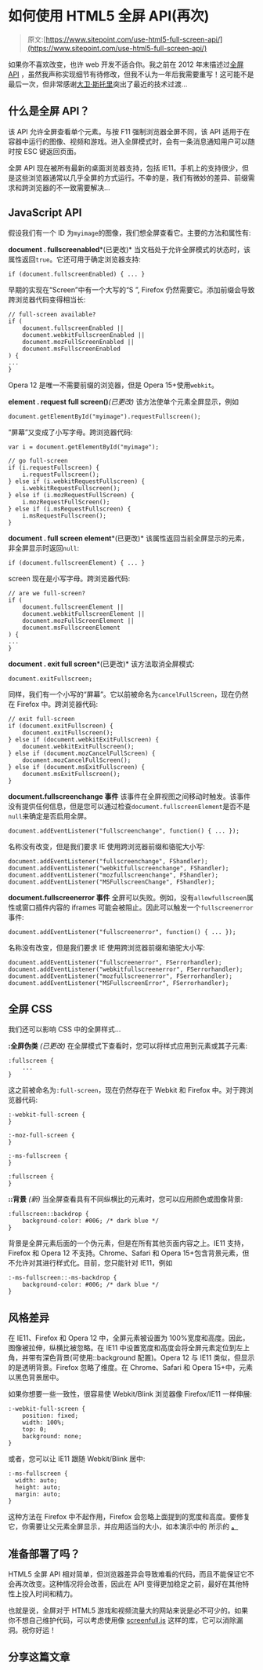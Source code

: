 # 如何使用 HTML5 全屏 API(再次)

> 原文:[https://www.sitepoint.com/use-html5-full-screen-api/](https://www.sitepoint.com/use-html5-full-screen-api/)

如果你不喜欢改变，也许 web 开发不适合你。我之前在 2012 年末描述过[全屏 API](/html5-full-screen-api/) ，虽然我声称实现细节有待修改，但我不认为一年后我需要重写！这可能不是最后一次，但非常感谢[大卫·斯托里](http://twitter.com/dstorey)突出了最近的技术过渡…

## 什么是全屏 API？

该 API 允许全屏查看单个元素。与按 F11 强制浏览器全屏不同，该 API 适用于在容器中运行的图像、视频和游戏。进入全屏模式时，会有一条消息通知用户可以随时按 ESC 键返回页面。

全屏 API 现在被所有最新的桌面浏览器支持，包括 IE11。手机上的支持很少，但是这些浏览器通常以几乎全屏的方式运行。不幸的是，我们有微妙的差异、前缀需求和跨浏览器的不一致需要解决…

## JavaScript API

假设我们有一个 ID 为`myimage`的图像，我们想全屏查看它。主要的方法和属性有:

**document . fullscreenabled***(已更改)*
当文档处于允许全屏模式的状态时，该属性返回`true`。它还可用于确定浏览器支持:

```
if (document.fullscreenEnabled) { ... }
```

早期的实现在“Screen”中有一个大写的“S ”, Firefox 仍然需要它。添加前缀会导致跨浏览器代码变得相当长:

```
// full-screen available?
if (
	document.fullscreenEnabled || 
	document.webkitFullscreenEnabled || 
	document.mozFullScreenEnabled ||
	document.msFullscreenEnabled
) {
...
}
```

Opera 12 是唯一不需要前缀的浏览器，但是 Opera 15+使用`webkit`。

**element . request full screen()***(已更改)*
该方法使单个元素全屏显示，例如

```
document.getElementById("myimage").requestFullscreen();
```

“屏幕”又变成了小写字母。跨浏览器代码:

```
var i = document.getElementById("myimage");

// go full-screen
if (i.requestFullscreen) {
	i.requestFullscreen();
} else if (i.webkitRequestFullscreen) {
	i.webkitRequestFullscreen();
} else if (i.mozRequestFullScreen) {
	i.mozRequestFullScreen();
} else if (i.msRequestFullscreen) {
	i.msRequestFullscreen();
}
```

**document . full screen element***(已更改)*
该属性返回当前全屏显示的元素，非全屏显示时返回`null`:

```
if (document.fullscreenElement) { ... }
```

screen 现在是小写字母。跨浏览器代码:

```
// are we full-screen?
if (
	document.fullscreenElement ||
	document.webkitFullscreenElement ||
	document.mozFullScreenElement ||
	document.msFullscreenElement
) {
...
}
```

**document . exit full screen***(已更改)*
该方法取消全屏模式:

```
document.exitFullscreen;
```

同样，我们有一个小写的“屏幕”。它以前被命名为`cancelFullScreen`，现在仍然在 Firefox 中。跨浏览器代码:

```
// exit full-screen
if (document.exitFullscreen) {
	document.exitFullscreen();
} else if (document.webkitExitFullscreen) {
	document.webkitExitFullscreen();
} else if (document.mozCancelFullScreen) {
	document.mozCancelFullScreen();
} else if (document.msExitFullscreen) {
	document.msExitFullscreen();
}
```

**document.fullscreenchange 事件**
该事件在全屏视图之间移动时触发。该事件没有提供任何信息，但是您可以通过检查`document.fullscreenElement`是否不是`null`来确定是否启用全屏。

```
document.addEventListener("fullscreenchange", function() { ... });
```

名称没有改变，但是我们要求 IE 使用跨浏览器前缀和骆驼大小写:

```
document.addEventListener("fullscreenchange", FShandler);
document.addEventListener("webkitfullscreenchange", FShandler);
document.addEventListener("mozfullscreenchange", FShandler);
document.addEventListener("MSFullscreenChange", FShandler);
```

**document.fullscreenerror 事件**
全屏可以失败。例如，没有`allowfullscreen`属性或窗口插件内容的 iframes 可能会被阻止。因此可以触发一个`fullscreenerror`事件:

```
document.addEventListener("fullscreenerror", function() { ... });
```

名称没有改变，但是我们要求 IE 使用跨浏览器前缀和骆驼大小写:

```
document.addEventListener("fullscreenerror", FSerrorhandler);
document.addEventListener("webkitfullscreenerror", FSerrorhandler);
document.addEventListener("mozfullscreenerror", FSerrorhandler);
document.addEventListener("MSFullscreenError", FSerrorhandler);
```

## 全屏 CSS

我们还可以影响 CSS 中的全屏样式…

**:全屏伪类** *(已更改)*
在全屏模式下查看时，您可以将样式应用到元素或其子元素:

```
:fullscreen {
	...
}
```

这之前被命名为`:full-screen`，现在仍然存在于 Webkit 和 Firefox 中。对于跨浏览器代码:

```
:-webkit-full-screen {
}

:-moz-full-screen {
}

:-ms-fullscreen {
}

:fullscreen {
}
```

**::背景** *(新)*
当全屏查看具有不同纵横比的元素时，您可以应用颜色或图像背景:

```
:fullscreen::backdrop {
	background-color: #006; /* dark blue */
}
```

背景是全屏元素后面的一个伪元素，但是在所有其他页面内容之上。IE11 支持，Firefox 和 Opera 12 不支持。Chrome、Safari 和 Opera 15+包含背景元素，但不允许对其进行样式化。目前，您只能针对 IE11，例如

```
:-ms-fullscreen::-ms-backdrop {
	background-color: #006; /* dark blue */
}
```

## 风格差异

在 IE11、Firefox 和 Opera 12 中，全屏元素被设置为 100%宽度和高度。因此，图像被拉伸，纵横比被忽略。在 IE11 中设置宽度和高度会将全屏元素定位到左上角，并带有深色背景(可使用::background 配置)。Opera 12 与 IE11 类似，但显示的是透明背景。Firefox 忽略了维度。在 Chrome、Safari 和 Opera 15+中，元素以黑色背景居中。

如果你想要一些一致性，很容易使 Webkit/Blink 浏览器像 Firefox/IE11 一样伸展:

```
:-webkit-full-screen {
	position: fixed;
	width: 100%;
	top: 0;
	background: none;
}
```

或者，您可以让 IE11 跟随 Webkit/Blink 居中:

```
:-ms-fullscreen {
  width: auto;
  height: auto;
  margin: auto;
}
```

这种方法在 Firefox 中不起作用，Firefox 会忽略上面提到的宽度和高度。要修复它，你需要让父元素全屏显示，并应用适当的大小，如本演示中的 所示的 [**。**](https://blogs.sitepointstatic.com/examples/tech/full-screen/index2.html)

## 准备部署了吗？

HTML5 全屏 API 相对简单，但浏览器差异会导致难看的代码，而且不能保证它不会再次改变。这种情况将会改善，因此在 API 变得更加稳定之前，最好在其他特性上投入时间和精力。

也就是说，全屏对于 HTML5 游戏和视频流量大的网站来说是必不可少的。如果你不想自己维护代码，可以考虑使用像 [screenfull.js](https://github.com/sindresorhus/screenfull.js/) 这样的库，它可以消除漏洞。祝你好运！

## 分享这篇文章